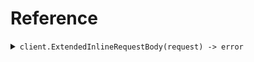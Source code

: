 # Reference
<details><summary><code>client.ExtendedInlineRequestBody(request) -> error</code></summary>
<dl>
<dd>

#### 🔌 Usage

<dl>
<dd>

<dl>
<dd>

```go
client.ExtendedInlineRequestBody(
        context.TODO(),
        &fern.Inlined{
            Name: "name",
            Docs: "docs",
            Unique: "unique",
        },
    )
}
```
</dd>
</dl>
</dd>
</dl>

#### ⚙️ Parameters

<dl>
<dd>

<dl>
<dd>

**unique:** `string` 
    
</dd>
</dl>
</dd>
</dl>


</dd>
</dl>
</details>
